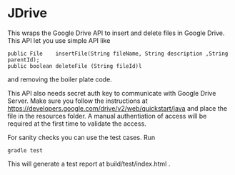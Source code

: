 # JDrive

This wraps the Google Drive API to insert and delete files in Google Drive. This API let you use simple API like 
```
public File    insertFile(String fileName, String description ,String parentId);
public boolean deleteFile (String fileId)l
```
and removing the boiler plate code. 

This API also needs secret auth key to communicate with Google Drive Server. Make sure you follow the instructions at https://developers.google.com/drive/v2/web/quickstart/java and place the file in the resources folder. A manual authentiation of access will be required at the first time to validate the access. 

For sanity checks you can use the test cases. Run 
```
gradle test
```
This will generate a test report at build/test/index.html .  
